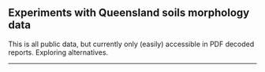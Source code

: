 Experiments with Queensland soils morphology data
-------------------------------------------------

This is all public data, but currently only (easily) accessible in PDF
decoded reports. Exploring alternatives.

------------------------------------------------------------------------
